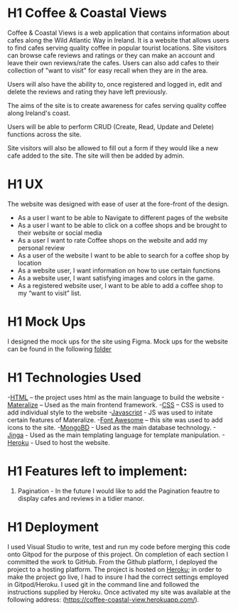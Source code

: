 # H1 Coffee & Coastal Views 
Coffee & Coastal Views is a web application that contains information about cafes along the Wild Atlantic Way in Ireland. It is a website that allows users to find cafes serving quality coffee in popular tourist locations. Site visitors can browse cafe reviews and ratings or they can make an account and leave their own reviews/rate the cafes. Users can also add cafes to their collection of "want to visit" for easy recall when they are in the area.

Users will also have the ability to, once registered and logged in, edit and delete the reviews and rating they have left previously.

The aims of the site is to create awareness for cafes serving quality coffee along Ireland's coast. 

Users will be able to perform CRUD (Create, Read, Update and Delete) functions across the site. 

Site visitors will also be allowed to fill out a form if they would like a new cafe added to the site. The site will then be added by admin. 



# H1 UX
The website was designed with ease of user at the fore-front of the design.

-	As a user I want to be able to Navigate to different pages of the website 
-	As a user I want to be able to click on a coffee shops and be brought to their website or social media 
-	As a user I want to rate Coffee shops on the website and add my personal review 
-	As a user of the website I want to be able to search for a coffee shop by location 
-	As a website user, I want information on how to use certain functions
-	As a website user, I want satisfying images and colors in the game.
-	As a registered website user, I want to be able to add a coffee shop to my “want to visit” list. 

# H1 Mock Ups
I designed the mock ups for the site using Figma. Mock ups for the website can be found in the following [folder](/MockUps)

# H1 Technologies Used
-[HTML](https://html.com/) – the project uses html as the main language to build the website
-[Materalize](https://materializecss.com/) – Used as the main frontend framework.
-[CSS](https://developer.mozilla.org/en-US/docs/Web/CSS) – CSS is used to add individual style to the website
-[Javascript](https://www.javascript.com/) - JS was used to initate certain features of Materalize.
-[Font Awesome](https://fontawesome.com/) – this site was used to add icons to the site.
-[MongoBD](https://www.mongodb.com/cloud/atlas/register) - Used as the main database technology.
-[Jinga](https://jinja.palletsprojects.com/en/2.11.x/) - Used as the main templating language for template manipulation.
-[Heroku](https://signup.heroku.com/?c=70130000000NeLCAA0&gclid=Cj0KCQjw-uH6BRDQARIsAI3I-UcV96h-n1NbhCxrdQnrMSjNQ72hwiisldeoifqoNJDw0Bf6ekDhtvwaAq5iEALw_wcB) - Used to host the website.

# H1 Features left to implement:
1. Pagination - In the future I would like to add the Pagination feautre to display cafes and reviews in a tidier manor. 

# H1 Deployment
I used Visual Studio to write, test and run my code before merging this code onto Gitpod for the purpose of this project. 
On completion of each section I committed the work to GitHub. From the Github platform, I deployed the project to a hosting platform. The project is hosted on [Heroku](https://www.heroku.com/); in order to make the project go live, I had to insure I had the correct settings employed in Gitpod/Heroku. I used git in the command line and followed the instructions supplied by Heroku. Once activated my site was available at the following address: (https://coffee-coastal-view.herokuapp.com/).




